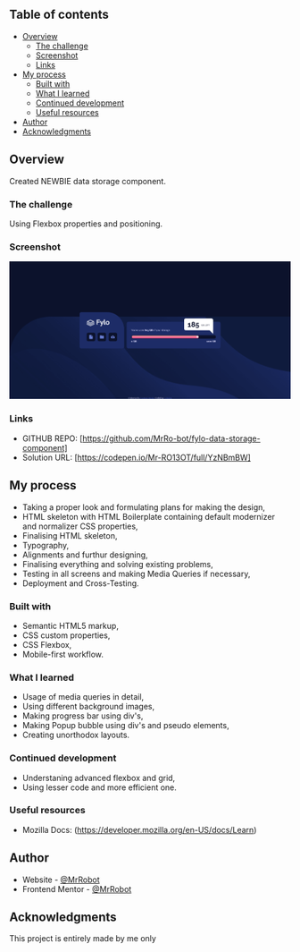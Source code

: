 ## Table of contents

- [Overview](#overview)
  - [The challenge](#the-challenge)
  - [Screenshot](#screenshot)
  - [Links](#links)
- [My process](#my-process)
  - [Built with](#built-with)
  - [What I learned](#what-i-learned)
  - [Continued development](#continued-development)
  - [Useful resources](#useful-resources)
- [Author](#author)
- [Acknowledgments](#acknowledgments)

## Overview

Created NEWBIE data storage component.

### The challenge

Using Flexbox properties and positioning.

### Screenshot

![](images/final.png)

### Links

- GITHUB REPO: [https://github.com/MrRo-bot/fylo-data-storage-component]
- Solution URL: [https://codepen.io/Mr-RO13OT/full/YzNBmBW]

## My process

- Taking a proper look and formulating plans for making the design,
- HTML skeleton with HTML Boilerplate containing default modernizer and normalizer CSS properties,
- Finalising HTML skeleton,
- Typography,
- Alignments and furthur designing,
- Finalising everything and solving existing problems,
- Testing in all screens and making Media Queries if necessary,
- Deployment and Cross-Testing.

### Built with

- Semantic HTML5 markup,
- CSS custom properties,
- CSS Flexbox,
- Mobile-first workflow.

### What I learned

- Usage of media queries in detail,
- Using different background images,
- Making progress bar using div's,
- Making Popup bubble using div's and pseudo elements,
- Creating unorthodox layouts.

### Continued development

- Understaning advanced flexbox and grid,
- Using lesser code and more efficient one.

### Useful resources

- Mozilla Docs: (https://developer.mozilla.org/en-US/docs/Learn)

## Author

- Website - [@MrRobot](https://github.com/MrRo-bot)
- Frontend Mentor - [@MrRobot](https://www.frontendmentor.io/profile/MrRo-bot)

## Acknowledgments

This project is entirely made by me only
